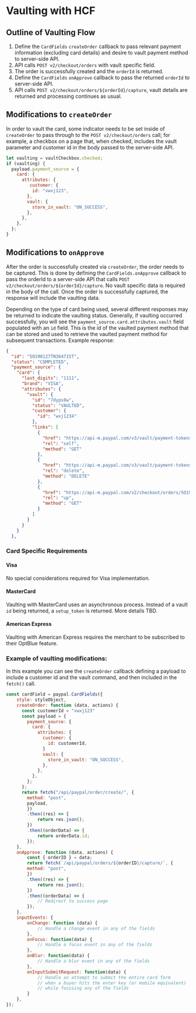 # Vaulting with HCF

## Outline of Vaulting Flow
1. Define the `CardFields` `createOrder` callback to pass relevant payment information (excluding card details) and desire to vault payment method to server-side API.
2. API calls `POST v2/checkout/orders` with vault specific field.
3. The order is successfully created and the `orderId` is returned.
4. Define the `CardFields` `onApprove` callback to pass the returned `orderId` to server-side API.
5. API calls `POST v2/checkout/orders/${orderId}/capture`, vault details are returned and processing continues as usual.

## Modifications to `createOrder`
In order to vault the card, some indicator needs to be set inside of `createOrder` to pass through to the `POST v2/checkout/orders` call; for example, a checkbox on a page that, when checked, includes the vault parameter and customer id in the body passed to the server-side API.
```js
let vaulting = vaultCheckbox.checked;
if (vaulting) {
  payload.payment_source = {
    card: {
      attributes: {
         customer: {
          id: "vwxj123",
        },
        vault: {
          store_in_vault: "ON_SUCCESS",
        },
      },
    },
  };
}
```

## Modifications to `onApprove`
After the order is successfully created via `createOrder`, the order needs to be captured. This is done by defining the `CardFields.onApprove` callback to pass the orderId to a server-side API that calls `POST v2/checkout/orders/${orderId}/capture`. No vault specific data is required in the body of the call. Once the order is successfully captured, the response will include the vaulting data.

Depending on the type of card being used, several different responses may be returned to indicate the vaulting status. Generally, if vaulting occurred successfully, you will see the `payment_source.card.attributes.vault` field populated with an `id` field. This is the id of the vaulted payment method that can be stored and used to retrieve the vaulted payment method for subsequent transactions. Example response:
```json
{
  "id": "5O190127TN364715T",
  "status": "COMPLETED",
  "payment_source": {
    "card": {
      "last_digits": "1111",
      "brand": "VISA",
      "attributes": {
        "vault": {
          "id": "7dyps8w",
          "status": "VAULTED",
          "customer": {
            "id": "wxj1234"
          },
          "links": [
            {
              "href": "https://api-m.paypal.com/v3/vault/payment-tokens/7dyps8w",
              "rel": "self",
              "method": "GET"
            },
            {
              "href": "https://api-m.paypal.com/v3/vault/payment-tokens/7dyps8w",
              "rel": "delete",
              "method": "DELETE"
            },
            {
              "href": "https://api-m.paypal.com/v2/checkout/orders/5O190127TN364715T",
              "rel": "up",
              "method": "GET"
            }
          ]
        }
      }
    }
  },
```

### Card Specific Requirements

#### Visa
No special considerations required for Visa implementation.

#### MasterCard
Vaulting with MasterCard uses an asynchronous process. Instead of a vault `id` being returned, a `setup_token` is returned. More details TBD.

#### American Express
Vaulting with American Express requires the merchant to be subscribed to their OptBlue feature.

### Example of vaulting modifications:
In this example you can see the `createOrder` callback defining a payload to include a customer id and the vault command, and then included in the `fetch()` call.
```js
const cardField = paypal.CardFields({
    style: styleObject,
    createOrder: function (data, actions) {
      const customerId = "vwxj123"
      const payload = {
        payment_source: {
          card: {
            attributes: {
              customer: {
                id: customerId,
              }
              vault: {
                store_in_vault: "ON_SUCCESS",
              },
            },
          },
        };
      };
      return fetch("/api/paypal/order/create/", {
        method: "post",
        payload,
        })
        .then((res) => {
            return res.json();
        })
        .then((orderData) => {
            return orderData.id;
        });
    },
    onApprove: function (data, actions) {
        const { orderID } = data;
        return fetch(`/api/paypal/orders/${orderID}/capture/`, {
        method: "post",
        })
        .then((res) => {
            return res.json();
        })
        .then((orderData) => {
            // Redirect to success page
        });
    },
    inputEvents: {
        onChange: function (data) {
            // Handle a change event in any of the fields
        },
        onFocus: function(data) {
            // Handle a focus event in any of the fields
        },
        onBlur: function(data) {
            // Handle a blur event in any of the fields
        },
        onInputSubmitRequest: function(data) {
            // Handle an attempt to submit the entire card form
            // when a buyer hits the enter key (or mobile equivalent)
            // while focusing any of the fields
        }
    },
});
```